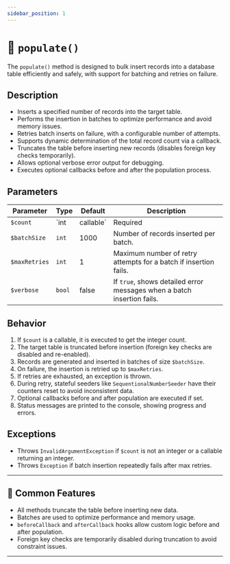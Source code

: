 ```yaml
---
sidebar_position: 1
---
```

# 🔁 `populate()`

The `populate()` method is designed to bulk insert records into a database table efficiently and safely, with support for batching and retries on failure.

## Description

- Inserts a specified number of records into the target table.
- Performs the insertion in batches to optimize performance and avoid memory issues.
- Retries batch inserts on failure, with a configurable number of attempts.
- Supports dynamic determination of the total record count via a callback.
- Truncates the table before inserting new records (disables foreign key checks temporarily).
- Allows optional verbose error output for debugging.
- Executes optional callbacks before and after the population process.

## Parameters

| Parameter     | Type          | Default  | Description                                                                                     |
|---------------|---------------|----------|-------------------------------------------------------------------------------------------------|
| `$count`      | `int|callable`| Required | Number of records to insert or a callable returning that number.                                |
| `$batchSize`  | `int`         | 1000     | Number of records inserted per batch.                                                          |
| `$maxRetries` | `int`         | 1        | Maximum number of retry attempts for a batch if insertion fails.                               |
| `$verbose`    | `bool`        | false    | If `true`, shows detailed error messages when a batch insertion fails.                         |

## Behavior

1. If `$count` is a callable, it is executed to get the integer count.
2. The target table is truncated before insertion (foreign key checks are disabled and re-enabled).
3. Records are generated and inserted in batches of size `$batchSize`.
4. On failure, the insertion is retried up to `$maxRetries`.
5. If retries are exhausted, an exception is thrown.
6. During retry, stateful seeders like `SequentionalNumberSeeder` have their counters reset to avoid inconsistent data.
7. Optional callbacks before and after population are executed if set.
8. Status messages are printed to the console, showing progress and errors.


## Exceptions

- Throws `InvalidArgumentException` if `$count` is not an integer or a callable returning an integer.
- Throws `Exception` if batch insertion repeatedly fails after max retries.

---

## 🔁 Common Features

- All methods truncate the table before inserting new data.
- Batches are used to optimize performance and memory usage.
- `beforeCallback` and `afterCallback` hooks allow custom logic before and after population.
- Foreign key checks are temporarily disabled during truncation to avoid constraint issues.

---